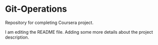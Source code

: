 # Git-Operations
Repository for completing Coursera project.

I am editing the README file. Adding some more details about the project description.
